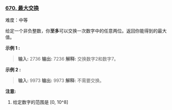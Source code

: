 ﻿### [670\. 最大交换](https://leetcode.cn/problems/maximum-swap/)

难度：中等

给定一个非负整数，你**至多**可以交换一次数字中的任意两位。返回你能得到的最大值。

**示例 1 :**

> **输入:** 2736
> **输出:** 7236
> **解释:** 交换数字2和数字7。

**示例 2 :**

> **输入:** 9973
> **输出:** 9973
> **解释:** 不需要交换。

**注意:**

1.  给定数字的范围是 [0, 10^8]
